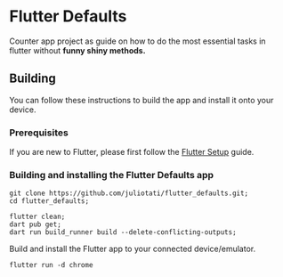 # Flutter Defaults

Counter app project as guide on how to do the most essential tasks in flutter without **funny shiny methods.**



## Building

You can follow these instructions to build the app and install it onto your device.

### Prerequisites

If you are new to Flutter, please first follow the [Flutter Setup](https://flutter.dev/setup/) guide.

### Building and installing the Flutter Defaults app

```
git clone https://github.com/juliotati/flutter_defaults.git;
cd flutter_defaults;

flutter clean;
dart pub get;
dart run build_runner build --delete-conflicting-outputs;
```

Build and install the Flutter app to your connected device/emulator.
```
flutter run -d chrome
```
